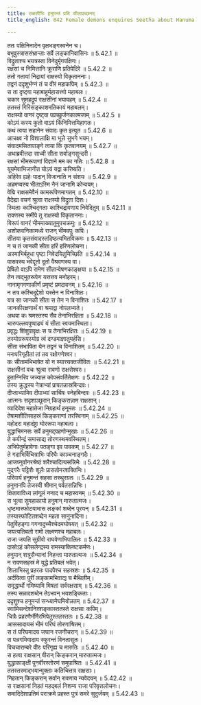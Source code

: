 ```yaml
---
title: राक्षसीभिः हनुमन्तं प्रति सीताप्रच्छनम्
title_english: 042 Female demons enquires Seetha about Hanuma

---
```

<div class="audioEmbed"  caption="श्रीराम-हरिसीताराममूर्ति-घनपाठिभ्यां वचनम्" src="https://archive.org/download/Ramayana-recitation-Sriram-harisItArAmamUrti-Ghanapaati-v2/Kanda_5/Kanda_5_SK-042-Female-demons_enquires_Seetha_about_Hanuma.mp3"></div>

  
ततः पक्षिनिनादेन वृक्षभङ्गस्वनेन च।  
बभूवुस्त्राससंभ्रान्ताः सर्वे लङ्कानिवासिनः ॥ 5.42.1 ॥   
विद्रुताश्च भयत्रस्ता विनेदुर्मृगपक्षिणः।  
रक्षसां च निमित्तानि क्रूराणि प्रतिपेदिरे ॥ 5.42.2 ॥   
ततो गतायां निद्रायां राक्षस्यो विकृताननाः।  
तद्वनं ददृशुर्भग्नं तं च वीरं महाकपिम् ॥ 5.42.3 ॥   
स ता दृष्ट्वा महाबाहूर्महासत्त्वो महाबलः।  
चकार सुमहद्रूपं राक्षसीनां भयावहम् ॥ 5.42.4 ॥   
ततस्तं गिरिसङ्काशमतिकायं महाबलम्।  
राक्षस्यो वानरं दृष्ट्वा पप्रच्छुर्जनकात्मजाम् ॥ 5.42.5 ॥   
कोऽयं कस्य कुतो वाऽयं किंनिमित्तमिहागतः।  
कथं त्वया सहानेन संवादः कृत इत्युत ॥ 5.42.6 ॥   
आचक्ष्व नो विशालाक्षि मा भूत्ते सुभगे भयम्।  
संवादमसितापाङ्गे त्वया किं कृतवानयम् ॥ 5.42.7 ॥   
अथाब्रवीत्तदा साध्वी सीता सर्वाङ्गसुन्दरी।  
रक्षसां भीमरूपाणां विज्ञाने मम का गतिः ॥ 5.42.8 ॥   
यूयमेवाभिजानीत योऽयं यद्वा करिष्यति।  
अहिरेव ह्यहेः पादान् विजानाति न संशयः ॥ 5.42.9 ॥   
अहमप्यस्य भीताऽस्मि नैनं जानामि कोन्वयम्।  
वेद्मि राक्षसमेवैनं कामरूपिणमागतम् ॥ 5.42.10 ॥   
वैदेह्या वचनं श्रुत्वा राक्षस्यो विद्रुता दिशः।  
स्थिताः काश्चिद्गताः काश्चिद्रावणाय निवेदितुम् ॥ 5.42.11 ॥   
रावणस्य समीपे तु राक्षस्यो विकृताननाः।  
विरूपं वानरं भीममाख्यातुमुपचक्रमुः ॥ 5.42.12 ॥   
अशोकवनिकामध्ये राजन् भीमवपुः कपिः।  
सीतया कृतसंवादस्तदिष्ठत्यमितविक्रमः ॥ 5.42.13 ॥   
न च तं जानकी सीता हरिं हरिणलोचना।  
अस्माभिर्बहुधा पृष्टा निवेदयितुमिच्छिति ॥ 5.42.14 ॥   
वासवस्य भवेद्दूतो दूतो वैश्रवणस्य वा।  
प्रेषितो वाऽपि रामेण सीतान्वेषणकाङ्क्षया ॥ 5.42.15 ॥   
तेन त्वद्भुतरूपेण यत्तत्तव मनोहरम्।  
नानामृगगणाकीर्णं प्रमृष्टं प्रमदावनम् ॥ 5.42.16 ॥   
न तत्र कश्चिदुद्देशो यस्तेन न विनाशितः।  
यत्र सा जानकी सीता स तेन न विनाशितः ॥ 5.42.17 ॥   
जानकीरक्षणार्थं वा श्रमाद्वा नोपलभ्यते।  
अथवा कः श्रमस्तस्य सैव तेनाभिरक्षिता ॥ 5.42.18 ॥   
चारुपल्लवपुष्पाढ्यं यं सीता स्वयमास्थिता।  
प्रवृद्धः शिंशुपावृक्षः स च तेनाभिरक्षितः ॥ 5.42.19 ॥   
तस्योग्ररूपस्योग्र त्वं दण्डमाज्ञातुमर्हसि।  
सीता संभाषिता येन तद्वनं च विनाशितम् ॥ 5.42.20 ॥   
मनःपरिगृहीतां तां तव रक्षोगणेश्वर।  
कः सीतामभिभाषेत यो न स्यात्त्यक्तजीवितः ॥ 5.42.21 ॥   
राक्षसीनां वचः श्रुत्वा रावणो राक्षसेश्वरः।  
हुताग्निरिव जज्वाल कोपसंवर्तितेक्षणः ॥ 5.42.22 ॥   
तस्य क्रुद्धस्य नेत्राभ्यां प्रापतन्नास्रबिन्दवः।  
दीप्ताभ्यामिव दीपाभ्यां सार्चिषः स्नेहबिन्दवः ॥ 5.42.23 ॥   
आत्मनः सदृशाञ्छूरान् किङ्करान्नाम राक्षसान्।  
व्यादिदेश महातेजा निग्रहार्थं हनूमतः ॥ 5.42.24 ॥   
तेषामशीतिसाहस्रं किङ्कराणां तरस्विनाम् ॥ 5.42.25 ॥   
महोदरा महादंष्ट्रा घोररूपा महाबलाः।  
युद्धाभिमनसः सर्वे हनुमद्ग्रहणोन्मुखाः ॥ 5.42.26 ॥   
ते कपीन्द्रं समासाद्य तोरणस्थमवस्थितम्।  
अभिपेतुर्महावेगाः पतङ्गा इव पावकम् ॥ 5.42.27 ॥   
ते गदाभिर्विचित्राभिः परिघैः काञ्चनाङ्गदैः।  
आजघ्नुर्वानरश्रेष्ठं शरैश्चादित्यसन्निभैः ॥ 5.42.28 ॥   
मुद्गरैः पट्टिशैः शूलैः प्रासतोमरशक्तिभिः।  
परिवार्य हनूमन्तं सहसा तस्थुरग्रतः ॥ 5.42.29 ॥   
हनुमानपि तेजस्वी श्रीमान् पर्वतसन्निभिः।  
क्षितावाविध्य लांगूलं ननाद च महास्वनम् ॥ 5.42.30 ॥   
स भूत्वा सुमहाकायो हनुमान् मारुतात्मजः।  
धृष्टमास्फोटयामास लङ्कां शब्देन पूरयन् ॥ 5.42.31 ॥   
तस्यास्फोटितशब्देन महता सानुनादिना।  
पेतुर्विहङ्गा गगनादुच्चैश्चेदमघोषयत् ॥ 5.42.32 ॥   
जयत्यतिबलो रामो लक्ष्मणश्च महाबलः।  
राजा जयति सुग्रीवो राघवेणाभिपालितः ॥ 5.42.33 ॥   
दासोऽहं कोसलेन्द्रस्य रामस्याक्लिष्टकर्मणः।  
हनुमान् शत्रुसैन्यानां निहन्ता मारुतात्मजः ॥ 5.42.34 ॥   
न रावणसहस्रं मे युद्धे प्रतिबलं भवेत्।  
शिलाभिस्तु प्रहरतः पादपैश्च सहस्रशः ॥ 5.42.35 ॥   
अर्दयित्वा पुरीं लङ्कामभिवाद्य च मैथिलीम्।  
समृद्धार्थो गमिष्यामि मिषतां सर्वरक्षसाम् ॥ 5.42.36 ॥   
तस्य सन्नादशब्देन तेऽभवन् भयशङ्किताः।  
ददृशुश्च हनूमन्तं सन्ध्यामेघमिवोन्नतम् ॥ 5.42.37 ॥   
स्वामिसन्देशनिश्शङ्कास्ततस्ते राक्षसाः कपिम्।  
चित्रैः प्रहरणैर्भीमैरभिपेतुस्ततस्ततः ॥ 5.42.38 ॥   
आससादायसं भीमं परिघं तोरणाश्रितम्।  
स तं परिघमादय जघान रजनीचरान् ॥ 5.42.39 ॥   
स पन्नगमिवादाय स्फुरन्तं विनतासुतः।  
विचचाराम्बरे वीरः परिगृह्य च मारुतिः ॥ 5.42.40 ॥   
स हत्वा राक्षसान् वीरान् किङ्करान् मारुतात्मजः।  
युद्धाकाङ्क्षी पुनर्वीरस्तोरणं समुपाश्रितः ॥ 5.42.41 ॥   
ततस्तस्माद्भयान्मुक्ताः कतिचित्तत्र राक्षसाः।  
निहतान् किङ्करान् सर्वान् रावणाय न्यवेदयन् ॥ 5.42.42 ॥   
स राक्षसानां निहतं महद्बलं निशम्य राजा परिवृत्तलोचनः।  
समादिदेशाप्रतिमं पराक्रमे प्रहस्त पुत्रं समरे सुदुर्जयम् ॥ 5.42.43 ॥   